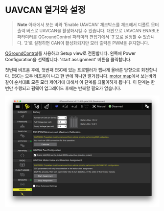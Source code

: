 # UAVCAN 열거와 설정

> **Note** 아래에서 보는 바와 'Enable UAVCAN' 체크박스를 체크해서 디폴트 모터 출력 버스로 UAVCAN을 활성화시킬 수 있습니다. 대안으로 UAVCAN ENABLE 파라미터를 QGroundControl 파라미터 편집기에서 '3'으로 설정할 수 있습니다. '2'로 설정하면 CAN이 활성화되지만 모터 출력은 PWM을 유지합니다.

[QGroundControl](../qgc/README.md)를 사용하고 Setup view로 전환합니다. 왼쪽에 Power Configuration을 선택합니다. 'start assignment' 버튼을 클릭합니다.

첫번째 비프음 후에, 첫번째 ESC에 있는 프로펠러가 잽싸게 올바른 방향으로 회전합니다. ESC는 모두 비프음이 나고 한 번에 하나만 열거됩니다. [motor map](../airframes/airframe_reference.md)에서 보는바와 같이 순서대로 모든 모터 제어기에 대해서 이 단계를 되풀이하게 됩니다. 이 단계는 한 번만 수행되고 펌웨어 업그레이드 후에는 반복할 필요가 없습니다.

![UAVCAN 열거 컨트롤 (이미지의 바닥 오른쪽)](../../assets/uavcan-qgc-setup.png)
